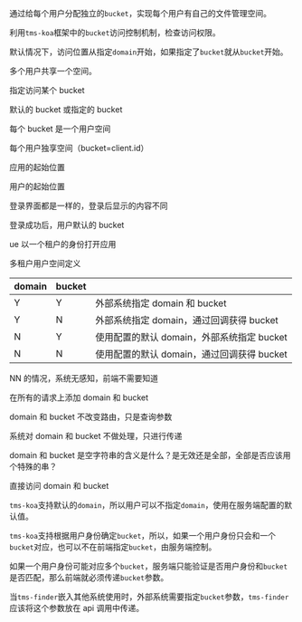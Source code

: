通过给每个用户分配独立的`bucket`，实现每个用户有自己的文件管理空间。

利用`tms-koa`框架中的`bucket`访问控制机制，检查访问权限。

默认情况下，访问位置从指定`domain`开始，如果指定了`bucket`就从`bucket`开始。

多个用户共享一个空间。

指定访问某个 bucket

默认的 bucket 或指定的 bucket

每个 bucket 是一个用户空间

每个用户独享空间（bucket=client.id）

应用的起始位置

用户的起始位置

登录界面都是一样的，登录后显示的内容不同

登录成功后，用户默认的 bucket

ue 以一个租户的身份打开应用

多租户用户空间定义

| domain | bucket |                                            |
| ------ | ------ | ------------------------------------------ |
| Y      | Y      | 外部系统指定 domain 和 bucket              |
| Y      | N      | 外部系统指定 domain，通过回调获得 bucket   |
| N      | Y      | 使用配置的默认 domain，外部系统指定 bucket |
| N      | N      | 使用配置的默认 domain，通过回调获得 bucket |

NN 的情况，系统无感知，前端不需要知道

在所有的请求上添加 domain 和 bucket

domain 和 bucket 不改变路由，只是查询参数

系统对 domain 和 bucket 不做处理，只进行传递

domain 和 bucket 是空字符串的含义是什么？是无效还是全部，全部是否应该用个特殊的串？

直接访问 domain 和 bucket

`tms-koa`支持默认的`domain`，所以用户可以不指定`domain`，使用在服务端配置的默认值。

`tms-koa`支持根据用户身份确定`bucket`，所以，如果一个用户身份只会和一个`bucket`对应，也可以不在前端指定`bucket`，由服务端控制。

如果一个用户身份可能对应多个`bucket`，服务端只能验证是否用户身份和`bucket`是否匹配，那么前端就必须传递`bucket`参数。

当`tms-finder`嵌入其他系统使用时，外部系统需要指定`bucket`参数，`tms-finder`应该将这个参数放在 api 调用中传递。
